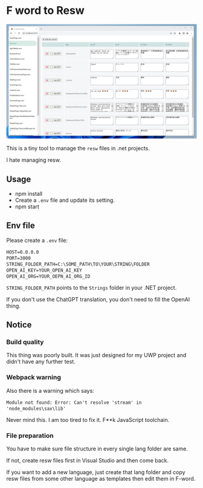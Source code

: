 # F word to Resw

![screenshot](screenshot.jpg)

This is a tiny tool to manage the `resw` files in .net projects.

I hate managing resw.

## Usage

 - npm install
 - Create a `.env` file and update its setting.
 - npm start

## Env file

Please create a `.env` file:

```
HOST=0.0.0.0
PORT=3000
STRING_FOLDER_PATH=C:\SOME_PATH\TO\YOUR\STRING\FOLDER
OPEN_AI_KEY=YOUR_OPEN_AI_KEY
OPEN_AI_ORG=YOUR_OEPN_AI_ORG_ID
```

`STRING_FOLDER_PATH` points to the `Strings` folder in your .NET project.

If you don't use the ChatGPT translation, you don't need to fill the OpenAI thing.

## Notice

### Build quality

This thing was poorly built. It was just designed for my UWP project and didn't have any further test.

### Webpack warning

Also there is a warning which says:

```
Module not found: Error: Can't resolve 'stream' in 'node_modules\sax\lib'
```

Never mind this. I am too tired to fix it. F**k JavaScript toolchain.

### File preparation

You have to make sure file structure in every single lang folder are same.

If not, create resw files first in Visual Studio and then come back.

If you want to add a new language, just create that lang folder and copy resw files from some other language as templates then edit them in F-word. 
